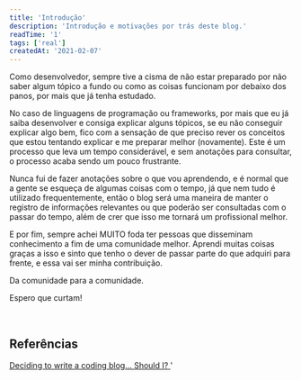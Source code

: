 ```yaml
---
title: 'Introdução'
description: 'Introdução e motivações por trás deste blog.'
readTime: '1'
tags: ['real']
createdAt: '2021-02-07'
---
```


Como desenvolvedor, sempre tive a cisma de não estar preparado por não saber algum tópico a fundo ou como as coisas funcionam por debaixo dos panos, por mais que já tenha estudado.

No caso de linguagens de programação ou frameworks, por mais que eu já saiba desenvolver e consiga explicar alguns tópicos, se eu não conseguir explicar algo bem, fico com a sensação de que preciso rever os conceitos que estou tentando explicar e me preparar melhor (novamente). Este é um processo que leva um tempo considerável, e sem anotações para consultar, o processo acaba sendo um pouco frustrante.

Nunca fui de fazer anotações sobre o que vou aprendendo, e é normal que a gente se esqueça de algumas coisas com o tempo, já que nem tudo é utilizado frequentemente, então o blog será uma maneira de manter o registro de informações relevantes ou que poderão ser consultadas com o passar do tempo, além de crer que isso me tornará um profissional melhor.

E por fim, sempre achei MUITO foda ter pessoas que disseminam conhecimento a fim de uma comunidade melhor. Aprendi muitas coisas graças a isso e sinto que tenho o dever de passar parte do que adquiri para frente, e essa vai ser minha contribuição.

Da comunidade para a comunidade.

Espero que curtam!

<br />

## Referências

[Deciding to write a coding blog... Should I? ](https://dev.to/alserembani94/deciding-to-write-a-coding-blog-should-i-5cml?signin=true)'
